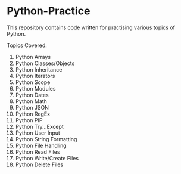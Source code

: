 # Python-Practice
This repository contains code written for practising various topics of Python.

Topics Covered:

1. Python Arrays
2. Python Classes/Objects
3. Python Inheritance
4. Python Iterators
5. Python Scope
6. Python Modules
7. Python Dates
8. Python Math
9. Python JSON
10. Python RegEx
11. Python PIP
12. Python Try...Except
13. Python User Input
14. Python String Formatting
15. Python File Handling
16. Python Read Files
17. Python Write/Create Files
18. Python Delete Files
